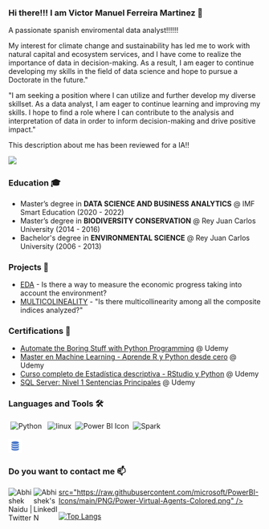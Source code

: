 ### Hi there!!! I am Victor Manuel Ferreira Martinez 👋

A passionate spanish enviromental data analyst!!!!!!

My interest for climate change and sustainability has led me to work with natural capital and ecosystem services, and I have come to realize the importance of data in decision-making. As a result, I am eager to continue developing my skills in the field of data science and hope to pursue a Doctorate in the future."

"I am seeking a position where I can utilize and further develop my diverse skillset. As a data analyst, I am eager to continue learning and improving my skills. I hope to find a role where I can contribute to the analysis and interpretation of data in order to inform decision-making and drive positive impact."

This description about me has been reviewed for a IA!!                 

![](https://visitor-badge.glitch.me/badge?page_id=Ferreira79.VictorManuelFerreiraMartinez)

### Education 🎓

- Master’s degree in **DATA SCIENCE AND BUSINESS ANALYTICS** @ IMF Smart Education (2020 - 2022)
- Master’s degree in **BIODIVERSITY CONSERVATION** @ Rey Juan Carlos University (2014 - 2016)
- Bachelor's degree in **ENVIRONMENTAL SCIENCE** @ Rey Juan Carlos University (2006 - 2013)

### Projects 🐾

- [EDA](https://github.com/Ferreira79/Why-accounting-about-GDP-is-wrong-) - Is there a way to measure the economic progress taking into account the environment?
- [MULTICOLINEALITY](https://github.com/Ferreira79/EDA-Indicadores-compuestos) - "Is there multicollinearity among all the composite indices analyzed?"

### Certifications 📜

- [Automate the Boring Stuff with Python Programming](https://www.udemy.com/course/automate/learn/lecture/3470506?start=0#overview) @ Udemy
- [Master en Machine Learning - Aprende R y Python desde cero](https://www.udemy.com/course/draft/2681366/learn/lecture/17141568?start=0#overview) @ Udemy
- [Curso completo de Estadística descriptiva - RStudio y Python](https://www.udemy.com/course/estadistica-descriptiva/learn/lecture/13083930?start=0#overview) @ Udemy
- [SQL Server: Nivel 1 Sentencias Principales](https://www.udemy.com/course/introduccion-al-lenguaje-sql-server/learn/lecture/16660274?start=0#overview) @ Udemy

### Languages and Tools 🛠️

<p align="left"> <img title="Python" alt="Python" src="https://raw.githubusercontent.com/Thomas-George-T/Thomas-George-T/master/assets/python.svg" width="40" height="40" style="vertical-align:down; margin:4px"/>

<img title="R" alt="linux" src="https://raw.githubusercontent.com/Thomas-George-T/Thomas-George-T/master/assets/r-lang.svg" width="55" style="vertical-align:down; margin:4px"/>
  
<img title="PowerBi" src="https://raw.githubusercontent.com/OscarValerock/Power-BI-Icons/master/Icons%20PNG/Power%20BI%20Icon.png" witdth="80" height="50" alt="Power BI Icon"/>

<img title="Spark" alt="Spark" src="https://raw.githubusercontent.com/Thomas-George-T/Thomas-George-T/master/assets/apache_spark.svg" width="80" height="50" style="vertical-align:down; margin:4px"/>
  
<code><img height="27" src="https://raw.githubusercontent.com/github/explore/80688e429a7d4ef2fca1e82350fe8e3517d3494d/topics/sql/sql.png" alt="sql"></code>

### Do you want to contact me 📫

<a href="https://twitter.com/FerreSostenible">
  <img align="left" alt="Abhishek Naidu | Twitter" width="50px" src="https://raw.githubusercontent.com/peterthehan/peterthehan/master/assets/twitter.svg" />
</a>
<a href="https://www.linkedin.com/in/ferreiravictorm/">
  <img align="left" alt="Abhishek's LinkedIN" width="50px" src="https://raw.githubusercontent.com/peterthehan/peterthehan/master/assets/linkedin.svg" />
</a>
<a href="mailto:ferreira.victorm@hotmail.com"> src="https://raw.githubusercontent.com/microsoft/PowerBI-Icons/main/PNG/Power-Virtual-Agents-Colored.png" />
  <img align="left" width="50px"/>


![Top Langs](https://github-readme-stats.vercel.app/api/top-langs/?username=Ferreira79&hide=TeX&layout=compact)

